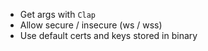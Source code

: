 - Get args with `Clap`
- Allow secure / insecure (ws / wss)
- Use default certs and keys stored in binary